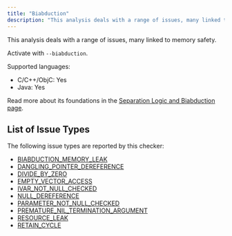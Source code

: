 ```yaml
---
title: "Biabduction"
description: "This analysis deals with a range of issues, many linked to memory safety."
---
```


This analysis deals with a range of issues, many linked to memory safety.

Activate with `--biabduction`.

Supported languages:
- C/C++/ObjC: Yes
- Java: Yes

Read more about its foundations in the [Separation Logic and Biabduction page](separation-logic-and-bi-abduction).

## List of Issue Types

The following issue types are reported by this checker:
- [BIABDUCTION_MEMORY_LEAK](/docs/all-issue-types#biabduction_memory_leak)
- [DANGLING_POINTER_DEREFERENCE](/docs/all-issue-types#dangling_pointer_dereference)
- [DIVIDE_BY_ZERO](/docs/all-issue-types#divide_by_zero)
- [EMPTY_VECTOR_ACCESS](/docs/all-issue-types#empty_vector_access)
- [IVAR_NOT_NULL_CHECKED](/docs/all-issue-types#ivar_not_null_checked)
- [NULL_DEREFERENCE](/docs/all-issue-types#null_dereference)
- [PARAMETER_NOT_NULL_CHECKED](/docs/all-issue-types#parameter_not_null_checked)
- [PREMATURE_NIL_TERMINATION_ARGUMENT](/docs/all-issue-types#premature_nil_termination_argument)
- [RESOURCE_LEAK](/docs/all-issue-types#resource_leak)
- [RETAIN_CYCLE](/docs/all-issue-types#retain_cycle)
